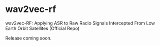 # wav2vec-rf
wav2vec-RF: Applying ASR to Raw Radio Signals Intercepted From Low Earth Orbit Satellites (Official Repo)

Release coming soon.
